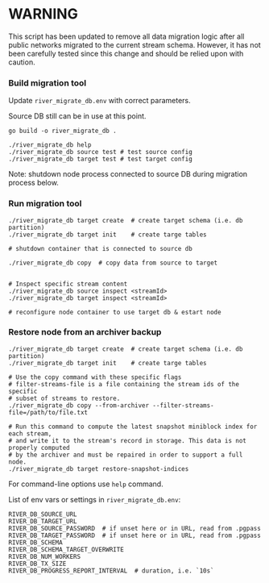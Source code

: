 # WARNING

This script has been updated to remove all data migration logic after all public networks migrated to the current stream schema. However, it has not been carefully tested since this change and should be relied upon with caution.

### Build migration tool

Update `river_migrate_db.env` with correct parameters.

Source DB still can be in use at this point.

    go build -o river_migrate_db .

    ./river_migrate_db help
    ./river_migrate_db source test # test source config
    ./river_migrate_db target test # test target config

Note: shutdown node process connected to source DB during migration process below.

### Run migration tool

    ./river_migrate_db target create  # create target schema (i.e. db partition)
    ./river_migrate_db target init    # create targe tables

    # shutdown container that is connected to source db

    ./river_migrate_db copy  # copy data from source to target


    # Inspect specific stream content
    ./river_migrate_db source inspect <streamId>
    ./river_migrate_db target inspect <streamId>

    # reconfigure node container to use target db & estart node

### Restore node from an archiver backup

    ./river_migrate_db target create  # create target schema (i.e. db partition)
    ./river_migrate_db target init    # create targe tables

    # Use the copy command with these specific flags
    # filter-streams-file is a file containing the stream ids of the specific
    # subset of streams to restore.
    ./river_migrate_db copy --from-archiver --filter-streams-file=/path/to/file.txt

    # Run this command to compute the latest snapshot miniblock index for each stream,
    # and write it to the stream's record in storage. This data is not properly computed
    # by the archiver and must be repaired in order to support a full node.
    ./river_migrate_db target restore-snapshot-indices

For command-line options use `help` command.

List of env vars or settings in `river_migrate_db.env`:

    RIVER_DB_SOURCE_URL
    RIVER_DB_TARGET_URL
    RIVER_DB_SOURCE_PASSWORD  # if unset here or in URL, read from .pgpass
    RIVER_DB_TARGET_PASSWORD  # if unset here or in URL, read from .pgpass
    RIVER_DB_SCHEMA
    RIVER_DB_SCHEMA_TARGET_OVERWRITE
    RIVER_DB_NUM_WORKERS
    RIVER_DB_TX_SIZE
    RIVER_DB_PROGRESS_REPORT_INTERVAL  # duration, i.e. `10s`

